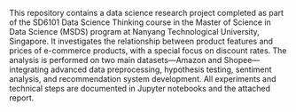 This repository contains a data science research project completed as part of the SD6101 Data Science Thinking course in the Master of Science in Data Science (MSDS) program at Nanyang Technological University, Singapore. It investigates the relationship between product features and prices of e-commerce products, with a special focus on discount rates. The analysis is performed on two main datasets—Amazon and Shopee—integrating advanced data preprocessing, hypothesis testing, sentiment analysis, and recommendation system development. All experiments and technical steps are documented in Jupyter notebooks and the attached report.
